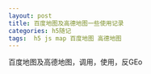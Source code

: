 ```yaml
---
layout: post
title: 百度地图及高德地图一些使用记录
categories: h5随记
tags:  h5 js map 百度地图 高德地图
---
```


百度地图及高德地图，调用，使用，反GEo